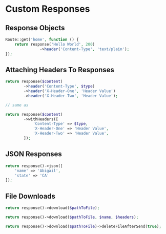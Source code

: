# Custom Responses


## Response Objects

```php
Route::get('home', function () {
    return response('Hello World', 200)
               ->header('Content-Type', 'text/plain');
});
```

## Attaching Headers To Responses

```php
return response($content)
        ->header('Content-Type', $type)
        ->header('X-Header-One', 'Header Value')
        ->header('X-Header-Two', 'Header Value');

// same as

return response($content)
        ->withHeaders([
            'Content-Type' => $type,
            'X-Header-One' => 'Header Value',
            'X-Header-Two' => 'Header Value',
        ]);
```

## JSON Responses

```php
return response()->json([
    'name' => 'Abigail',
    'state' => 'CA'
]);
```

## File Downloads

```php
return response()->download($pathToFile);

return response()->download($pathToFile, $name, $headers);

return response()->download($pathToFile)->deleteFileAfterSend(true);
```
